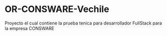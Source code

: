# OR-CONSWARE-Vechile
Proyecto el cual contiene la prueba tenica para desarrollador FullStack para la empresa CONSWARE
